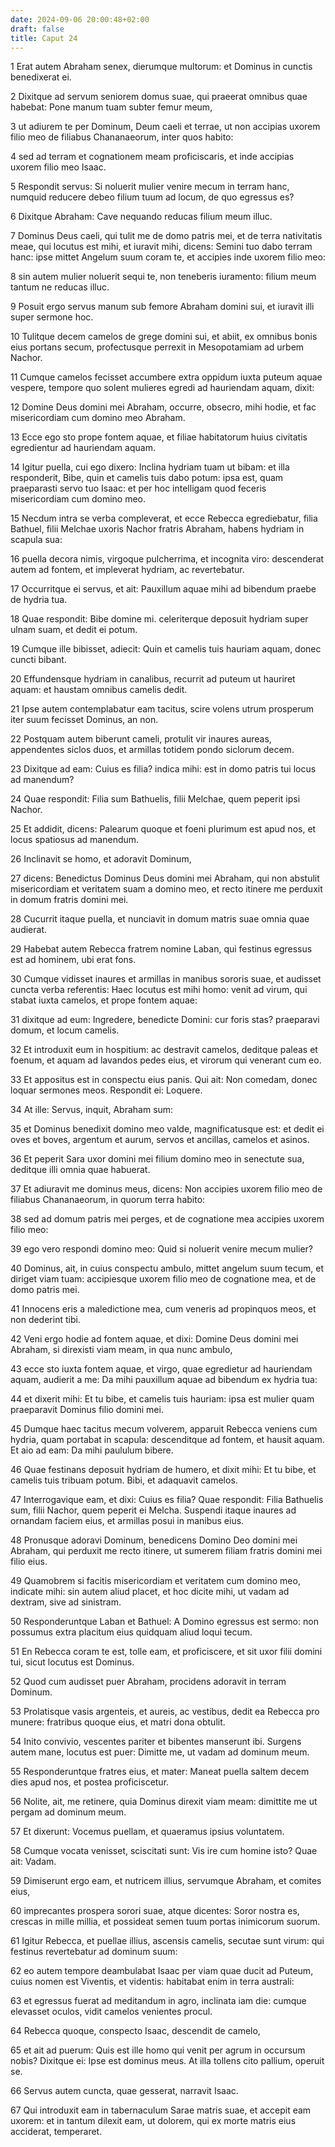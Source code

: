 ```yaml
---
date: 2024-09-06 20:00:48+02:00
draft: false
title: Caput 24
---
```





1 Erat autem Abraham senex, dierumque multorum: et Dominus in cunctis benedixerat ei.

2 Dixitque ad servum seniorem domus suae, qui praeerat omnibus quae habebat: Pone manum tuam subter femur meum,

3 ut adiurem te per Dominum, Deum caeli et terrae, ut non accipias uxorem filio meo de filiabus Chananaeorum, inter quos habito:

4 sed ad terram et cognationem meam proficiscaris, et inde accipias uxorem filio meo Isaac.

5 Respondit servus: Si noluerit mulier venire mecum in terram hanc, numquid reducere debeo filium tuum ad locum, de quo egressus es?

6 Dixitque Abraham: Cave nequando reducas filium meum illuc.

7 Dominus Deus caeli, qui tulit me de domo patris mei, et de terra nativitatis meae, qui locutus est mihi, et iuravit mihi, dicens: Semini tuo dabo terram hanc: ipse mittet Angelum suum coram te, et accipies inde uxorem filio meo:

8 sin autem mulier noluerit sequi te, non teneberis iuramento: filium meum tantum ne reducas illuc.

9 Posuit ergo servus manum sub femore Abraham domini sui, et iuravit illi super sermone hoc.

10 Tulitque decem camelos de grege domini sui, et abiit, ex omnibus bonis eius portans secum, profectusque perrexit in Mesopotamiam ad urbem Nachor.

11 Cumque camelos fecisset accumbere extra oppidum iuxta puteum aquae vespere, tempore quo solent mulieres egredi ad hauriendam aquam, dixit:

12 Domine Deus domini mei Abraham, occurre, obsecro, mihi hodie, et fac misericordiam cum domino meo Abraham.

13 Ecce ego sto prope fontem aquae, et filiae habitatorum huius civitatis egredientur ad hauriendam aquam.

14 Igitur puella, cui ego dixero: Inclina hydriam tuam ut bibam: et illa responderit, Bibe, quin et camelis tuis dabo potum: ipsa est, quam praeparasti servo tuo Isaac: et per hoc intelligam quod feceris misericordiam cum domino meo.

15 Necdum intra se verba compleverat, et ecce Rebecca egrediebatur, filia Bathuel, filii Melchae uxoris Nachor fratris Abraham, habens hydriam in scapula sua:

16 puella decora nimis, virgoque pulcherrima, et incognita viro: descenderat autem ad fontem, et impleverat hydriam, ac revertebatur.

17 Occurritque ei servus, et ait: Pauxillum aquae mihi ad bibendum praebe de hydria tua.

18 Quae respondit: Bibe domine mi. celeriterque deposuit hydriam super ulnam suam, et dedit ei potum.

19 Cumque ille bibisset, adiecit: Quin et camelis tuis hauriam aquam, donec cuncti bibant.

20 Effundensque hydriam in canalibus, recurrit ad puteum ut hauriret aquam: et haustam omnibus camelis dedit.

21 Ipse autem contemplabatur eam tacitus, scire volens utrum prosperum iter suum fecisset Dominus, an non.

22 Postquam autem biberunt cameli, protulit vir inaures aureas, appendentes siclos duos, et armillas totidem pondo siclorum decem.

23 Dixitque ad eam: Cuius es filia? indica mihi: est in domo patris tui locus ad manendum?

24 Quae respondit: Filia sum Bathuelis, filii Melchae, quem peperit ipsi Nachor.

25 Et addidit, dicens: Palearum quoque et foeni plurimum est apud nos, et locus spatiosus ad manendum.

26 Inclinavit se homo, et adoravit Dominum,

27 dicens: Benedictus Dominus Deus domini mei Abraham, qui non abstulit misericordiam et veritatem suam a domino meo, et recto itinere me perduxit in domum fratris domini mei.

28 Cucurrit itaque puella, et nunciavit in domum matris suae omnia quae audierat.

29 Habebat autem Rebecca fratrem nomine Laban, qui festinus egressus est ad hominem, ubi erat fons.

30 Cumque vidisset inaures et armillas in manibus sororis suae, et audisset cuncta verba referentis: Haec locutus est mihi homo: venit ad virum, qui stabat iuxta camelos, et prope fontem aquae:

31 dixitque ad eum: Ingredere, benedicte Domini: cur foris stas? praeparavi domum, et locum camelis.

32 Et introduxit eum in hospitium: ac destravit camelos, deditque paleas et foenum, et aquam ad lavandos pedes eius, et virorum qui venerant cum eo.

33 Et appositus est in conspectu eius panis. Qui ait: Non comedam, donec loquar sermones meos. Respondit ei: Loquere.

34 At ille: Servus, inquit, Abraham sum:

35 et Dominus benedixit domino meo valde, magnificatusque est: et dedit ei oves et boves, argentum et aurum, servos et ancillas, camelos et asinos.

36 Et peperit Sara uxor domini mei filium domino meo in senectute sua, deditque illi omnia quae habuerat.

37 Et adiuravit me dominus meus, dicens: Non accipies uxorem filio meo de filiabus Chananaeorum, in quorum terra habito:

38 sed ad domum patris mei perges, et de cognatione mea accipies uxorem filio meo:

39 ego vero respondi domino meo: Quid si noluerit venire mecum mulier?

40 Dominus, ait, in cuius conspectu ambulo, mittet angelum suum tecum, et diriget viam tuam: accipiesque uxorem filio meo de cognatione mea, et de domo patris mei.

41 Innocens eris a maledictione mea, cum veneris ad propinquos meos, et non dederint tibi.

42 Veni ergo hodie ad fontem aquae, et dixi: Domine Deus domini mei Abraham, si direxisti viam meam, in qua nunc ambulo,

43 ecce sto iuxta fontem aquae, et virgo, quae egredietur ad hauriendam aquam, audierit a me: Da mihi pauxillum aquae ad bibendum ex hydria tua:

44 et dixerit mihi: Et tu bibe, et camelis tuis hauriam: ipsa est mulier quam praeparavit Dominus filio domini mei.

45 Dumque haec tacitus mecum volverem, apparuit Rebecca veniens cum hydria, quam portabat in scapula: descenditque ad fontem, et hausit aquam. Et aio ad eam: Da mihi paululum bibere.

46 Quae festinans deposuit hydriam de humero, et dixit mihi: Et tu bibe, et camelis tuis tribuam potum. Bibi, et adaquavit camelos.

47 Interrogavique eam, et dixi: Cuius es filia? Quae respondit: Filia Bathuelis sum, filii Nachor, quem peperit ei Melcha. Suspendi itaque inaures ad ornandam faciem eius, et armillas posui in manibus eius.

48 Pronusque adoravi Dominum, benedicens Domino Deo domini mei Abraham, qui perduxit me recto itinere, ut sumerem filiam fratris domini mei filio eius.

49 Quamobrem si facitis misericordiam et veritatem cum domino meo, indicate mihi: sin autem aliud placet, et hoc dicite mihi, ut vadam ad dextram, sive ad sinistram.

50 Responderuntque Laban et Bathuel: A Domino egressus est sermo: non possumus extra placitum eius quidquam aliud loqui tecum.

51 En Rebecca coram te est, tolle eam, et proficiscere, et sit uxor filii domini tui, sicut locutus est Dominus.

52 Quod cum audisset puer Abraham, procidens adoravit in terram Dominum.

53 Prolatisque vasis argenteis, et aureis, ac vestibus, dedit ea Rebecca pro munere: fratribus quoque eius, et matri dona obtulit.

54 Inito convivio, vescentes pariter et bibentes manserunt ibi. Surgens autem mane, locutus est puer: Dimitte me, ut vadam ad dominum meum.

55 Responderuntque fratres eius, et mater: Maneat puella saltem decem dies apud nos, et postea proficiscetur.

56 Nolite, ait, me retinere, quia Dominus direxit viam meam: dimittite me ut pergam ad dominum meum.

57 Et dixerunt: Vocemus puellam, et quaeramus ipsius voluntatem.

58 Cumque vocata venisset, sciscitati sunt: Vis ire cum homine isto? Quae ait: Vadam.

59 Dimiserunt ergo eam, et nutricem illius, servumque Abraham, et comites eius,

60 imprecantes prospera sorori suae, atque dicentes: Soror nostra es, crescas in mille millia, et possideat semen tuum portas inimicorum suorum.

61 Igitur Rebecca, et puellae illius, ascensis camelis, secutae sunt virum: qui festinus revertebatur ad dominum suum:

62 eo autem tempore deambulabat Isaac per viam quae ducit ad Puteum, cuius nomen est Viventis, et videntis: habitabat enim in terra australi:

63 et egressus fuerat ad meditandum in agro, inclinata iam die: cumque elevasset oculos, vidit camelos venientes procul.

64 Rebecca quoque, conspecto Isaac, descendit de camelo,

65 et ait ad puerum: Quis est ille homo qui venit per agrum in occursum nobis? Dixitque ei: Ipse est dominus meus. At illa tollens cito pallium, operuit se.

66 Servus autem cuncta, quae gesserat, narravit Isaac.

67 Qui introduxit eam in tabernaculum Sarae matris suae, et accepit eam uxorem: et in tantum dilexit eam, ut dolorem, qui ex morte matris eius acciderat, temperaret.

